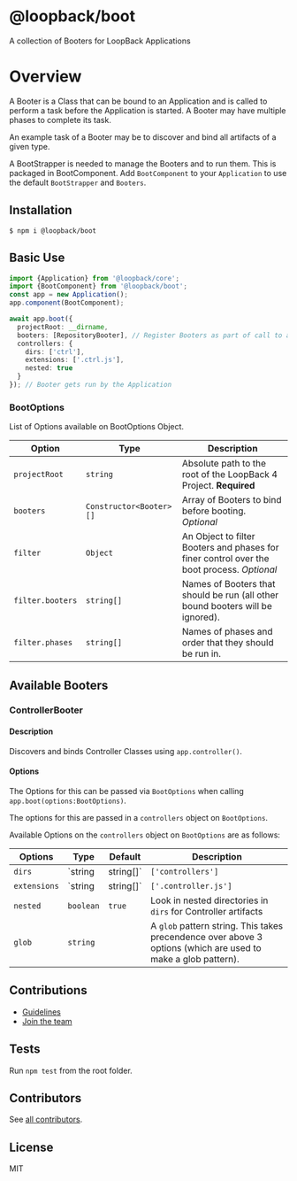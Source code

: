 # @loopback/boot

A collection of Booters for LoopBack Applications

# Overview

A Booter is a Class that can be bound to an Application and is called
to perform a task before the Application is started. A Booter may have multiple
phases to complete its task.

An example task of a Booter may be to discover and bind all artifacts of a
given type.

A BootStrapper is needed to manage the Booters and to run them. This is packaged
in BootComponent. Add `BootComponent` to your `Application` to use the default
`BootStrapper` and `Booters`.

## Installation

```shell
$ npm i @loopback/boot
```

## Basic Use

```ts
import {Application} from '@loopback/core';
import {BootComponent} from '@loopback/boot';
const app = new Application();
app.component(BootComponent);

await app.boot({
  projectRoot: __dirname,
  booters: [RepositoryBooter], // Register Booters as part of call to app.boot()
  controllers: {
    dirs: ['ctrl'],
    extensions: ['.ctrl.js'],
    nested: true
  }
}); // Booter gets run by the Application
```

### BootOptions
List of Options available on BootOptions Object.

|Option|Type|Description|
|-|-|-|
|`projectRoot`|`string`|Absolute path to the root of the LoopBack 4 Project. **Required**|
|`booters`|`Constructor<Booter>[]`|Array of Booters to bind before booting. *Optional*|
|`filter`|`Object`|An Object to filter Booters and phases for finer control over the boot process. *Optional*|
|`filter.booters`|`string[]`|Names of Booters that should be run (all other bound booters will be ignored).|
|`filter.phases`|`string[]`|Names of phases and order that they should be run in.|

## Available Booters

### ControllerBooter

#### Description
Discovers and binds Controller Classes using `app.controller()`.

#### Options
The Options for this can be passed via `BootOptions` when calling `app.boot(options:BootOptions)`.

The options for this are passed in a `controllers` object on `BootOptions`.

Available Options on the `controllers` object on `BootOptions` are as follows:

|Options|Type|Default|Description|
|-|-|-|-|
|`dirs`|`string | string[]`|`['controllers']`|Paths relative to projectRoot to look in for Controller artifacts|
|`extensions`|`string | string[]`|`['.controller.js']`|File extensions to match for Controller artifacts|
|`nested`|`boolean`|`true`|Look in nested directories in `dirs` for Controller artifacts|
|`glob`|`string`||A `glob` pattern string. This takes precendence over above 3 options (which are used to make a glob pattern).|

## Contributions

- [Guidelines](https://github.com/strongloop/loopback-next/wiki/Contributing#guidelines)
- [Join the team](https://github.com/strongloop/loopback-next/issues/110)

## Tests

Run `npm test` from the root folder.

## Contributors

See [all contributors](https://github.com/strongloop/loopback-next/graphs/contributors).

## License

MIT
